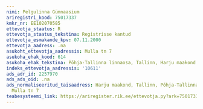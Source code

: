 ```yaml
---
nimi: Pelgulinna Gümnaasium
ariregistri_kood: 75017337
kmkr_nr: EE102070585
ettevotja_staatus: R
ettevotja_staatus_tekstina: Registrisse kantud
ettevotja_esmakande_kpv: 07.11.2000
ettevotja_aadress: .na
asukoht_ettevotja_aadressis: Mulla tn 7
asukoha_ehak_kood: 614
asukoha_ehak_tekstina: Põhja-Tallinna linnaosa, Tallinn, Harju maakond
indeks_ettevotja_aadressis: '10611'
ads_adr_id: 2257970
ads_ads_oid: .na
ads_normaliseeritud_taisaadress: Harju maakond, Tallinn, Põhja-Tallinna linnaosa,
  Mulla tn 7
teabesysteemi_link: https://ariregister.rik.ee/ettevotja.py?ark=75017337&ref=rekvisiidid
---
```

